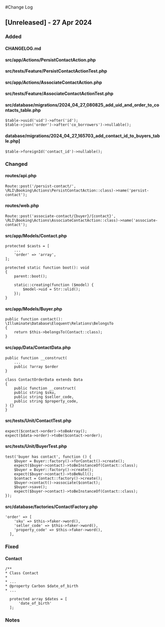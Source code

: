 #Change Log

## [Unreleased] - 27 Apr 2024
### Added
#### CHANGELOG.md
#### src/app/Actions/PersistContactAction.php
#### src/tests/Feature/PersistContactActionTest.php
#### src/app/Actions/AssociateContactAction.php
#### src/tests/Feature/AssociateContactActionTest.php
#### src/database/migrations/2024_04_27_080825_add_uid_and_order_to_contacts_table.php
    $table->uuid('uid')->after('id'); 
    $table->json('order')->after('co_borrowers')->nullable();
#### database/migrations/2024_04_27_165703_add_contact_id_to_buyers_table.php]
    $table->foreignId('contact_id')->nullable();
### Changed
#### routes/api.php
    Route::post('/persist-contact/', \RLI\Booking\Actions\PersistContactAction::class)->name('persist-contact');
#### routes/web.php
    Route::post('associate-contact/{buyer}/{contact}', \RLI\Booking\Actions\AssociateContactAction::class)->name('associate-contact');
#### src/app/Models/Contact.php
    protected $casts = [
        ...
        'order' => 'array',
    ];
    
    protected static function boot(): void
    {
        parent::boot();

        static::creating(function ($model) {
            $model->uid = Str::ulid();
        });
    }
#### src/app/Models/Buyer.php
    public function contact(): \Illuminate\Database\Eloquent\Relations\BelongsTo
    {
        return $this->belongsTo(Contact::class);
    }
#### src/app/Data/ContactData.php
    public function __construct(
        ...
        public ?array $order
    }

    class ContactOrderData extends Data
    {
        public function __construct(
        public string $sku,
        public string $seller_code,
        public string $property_code,
    ) {}
    }
#### src/tests/Unit/ContactTest.php
    expect($contact->order)->toBeArray();
    expect($data->order)->toBe($contact->order);
#### src/tests/Unit/BuyerTest.php
    test('buyer has contact', function () {
        $buyer = Buyer::factory()->forContact()->create();
        expect($buyer->contact)->toBeInstanceOf(Contact::class);
        $buyer = Buyer::factory()->create();
        expect($buyer->contact)->toBeNull();
        $contact = Contact::factory()->create();
        $buyer->contact()->associate($contact);
        $buyer->save();
        expect($buyer->contact)->toBeInstanceOf(Contact::class);
    });
#### src/database/factories/ContactFactory.php
    'order' => [
        'sku' => $this->faker->word(),
        'seller_code' => $this->faker->word(),
        'property_code' => $this->faker->word(),
      ],
### Fixed
#### Contact
    /**
    * Class Contact
    *
    * ...
    * @property Carbon $date_of_birth
    * ...

      protected array $dates = [
          'date_of_birth'
      ];
### Notes

